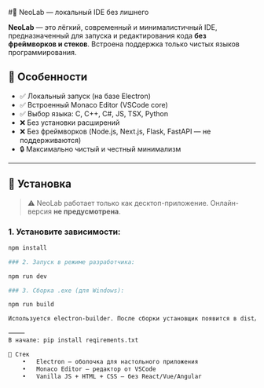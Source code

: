 #🧠 NeoLab — локальный IDE без лишнего

**NeoLab** — это лёгкий, современный и минималистичный IDE, предназначенный для запуска и редактирования кода **без фреймворков и стеков**. Встроена поддержка только чистых языков программирования.

## 🚀 Особенности

- ✅ Локальный запуск (на базе Electron)
- ✅ Встроенный Monaco Editor (VSCode core)
- ✅ Выбор языка: C, C++, C#, JS, TSX, Python
- ❌ Без установки расширений
- ❌ Без фреймворков (Node.js, Next.js, Flask, FastAPI — не поддерживаются)
- 🔒 Максимально чистый и честный минимализм

---

## 🔧 Установка

> ⚠️ NeoLab работает только как десктоп-приложение. Онлайн-версия **не предусмотрена**.

### 1. Установите зависимости:

```bash
npm install

### 2. Запуск в режиме разработчика:

npm run dev

### 3. Сборка .exe (для Windows):

npm run build

Используется electron-builder. После сборки установщик появится в dist/.

⸻
В начале: pip install reqirements.txt

🧱 Стек
	•	Electron — оболочка для настольного приложения
	•	Monaco Editor — редактор от VSCode
	•	Vanilla JS + HTML + CSS — без React/Vue/Angular